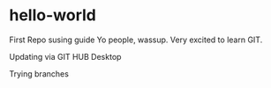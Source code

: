 # hello-world
First Repo susing guide
Yo people, wassup. Very excited to learn GIT.

Updating via GIT HUB Desktop

Trying branches
